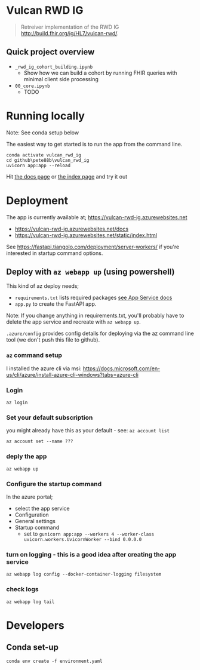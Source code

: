 # Vulcan RWD IG
> Retreiver implementation of the RWD IG http://build.fhir.org/ig/HL7/vulcan-rwd/.


## Quick project overview

- `_rwd_ig_cohort_building.ipynb`
    - Show how we can build a cohort by running FHIR queries with minimal client side processing
- `00_core.ipynb`
    - TODO

# Running locally

Note: See conda setup below

The easiest way to get started is to run the app from the command line.

```
conda activate vulcan_rwd_ig
cd github\pete88b\vulcan_rwd_ig
uvicorn app:app --reload
```

Hit [the docs page](http://127.0.0.1:8000/docs) or [the index page](http://127.0.0.1:8000/static/index.html) and try it out

# Deployment

The app is currently available at; https://vulcan-rwd-ig.azurewebsites.net
- https://vulcan-rwd-ig.azurewebsites.net/docs
- https://vulcan-rwd-ig.azurewebsites.net/static/index.html

See https://fastapi.tiangolo.com/deployment/server-workers/ if you're interested in startup command options.

## Deploy with `az webapp up` (using powershell)

This kind of az deploy needs;
- `requirements.txt` lists required packages [see App Service docs](https://docs.microsoft.com/en-us/azure/app-service/configure-language-python)
- `app.py` to create the FastAPI app.

Note: If you change anything in requirements.txt, you'll probably have to delete the app service and recreate with `az webapp up`.

`.azure/config` provides config details for deploying via the az command line tool (we don't push this file to github).

### `az` command setup

I installed the azure cli via msi: https://docs.microsoft.com/en-us/cli/azure/install-azure-cli-windows?tabs=azure-cli

### Login
`az login`

### Set your default subscription

you might already have this as your default - see: `az account list`

`az account set --name ???`

### deply the app 
`az webapp up`

### Configure the startup command

In the azure portal;
- select the app service
- Configuration
- General settings
- Startup command
    - set to `gunicorn app:app --workers 4 --worker-class uvicorn.workers.UvicornWorker --bind 0.0.0.0`

### turn on logging - this is a good idea after creating the app service
`az webapp log config --docker-container-logging filesystem`

### check logs
`az webapp log tail`

# Developers

## Conda set-up

`conda env create -f environment.yaml`

